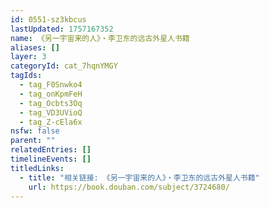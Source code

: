 ```yaml
---
id: 0551-sz3kbcus
lastUpdated: 1757167352
name: 《另一宇宙来的人》・李卫东的远古外星人书籍
aliases: []
layer: 3
categoryId: cat_7hqnYMGY
tagIds:
  - tag_F0Snwko4
  - tag_onKpmFeH
  - tag_Ocbts3Oq
  - tag_VD3UVioQ
  - tag_Z-cEla6x
nsfw: false
parent: ""
relatedEntries: []
timelineEvents: []
titledLinks:
  - title: "相关链接: 《另一宇宙来的人》・李卫东的远古外星人书籍"
    url: https://book.douban.com/subject/3724680/
---
```



